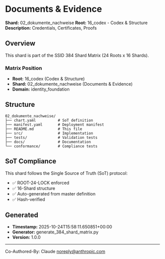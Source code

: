 # Documents & Evidence

**Shard:** 02_dokumente_nachweise
**Root:** 16_codex - Codex & Structure
**Description:** Credentials, Certificates, Proofs

## Overview

This shard is part of the SSID 384 Shard Matrix (24 Roots x 16 Shards).

### Matrix Position
- **Root:** 16_codex (Codex & Structure)
- **Shard:** 02_dokumente_nachweise (Documents & Evidence)
- **Domain:** identity_foundation

## Structure

```
02_dokumente_nachweise/
├── chart.yaml          # SoT definition
├── manifest.yaml       # Deployment manifest
├── README.md           # This file
├── src/                # Implementation
├── tests/              # Validation tests
├── docs/               # Documentation
└── conformance/        # Compliance tests
```

## SoT Compliance

This shard follows the Single Source of Truth (SoT) protocol:
- ✅ ROOT-24-LOCK enforced
- ✅ 16-Shard structure
- ✅ Auto-generated from master definition
- ✅ Hash-verified

## Generated

- **Timestamp:** 2025-10-24T15:58:11.650851+00:00
- **Generator:** generate_384_shard_matrix.py
- **Version:** 1.0.0

---

Co-Authored-By: Claude <noreply@anthropic.com>
